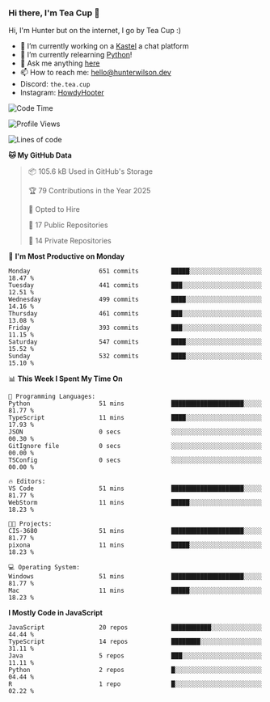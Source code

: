### Hi there, I'm Tea Cup 👋 

Hi, I'm Hunter but on the internet, I go by Tea Cup :)

- 🔭 I’m currently working on a [Kastel](https://github.com/KastelApp) a chat platform
- 🌱 I’m currently relearning [Python](https://github.com/TheTeaCup/CIS-3680)!
- 💬 Ask me anything [here](https://github.com/TheTeaCup/TheTeaCup/issues)
- 📫 How to reach me: [hello@hunterwilson.dev](mailto:hello@hunterwilson.dev)
- Discord: `the.tea.cup`
- Instagram: [HowdyHooter](https://instagram.com/HowdyHooter)

<!--START_SECTION:waka-->
![Code Time](http://img.shields.io/badge/Code%20Time-602%20hrs%2037%20mins-blue)

![Profile Views](http://img.shields.io/badge/Profile%20Views-7-blue)

![Lines of code](https://img.shields.io/badge/From%20Hello%20World%20I%27ve%20Written-1.4%20million%20lines%20of%20code-blue)

**🐱 My GitHub Data** 

> 📦 105.6 kB Used in GitHub's Storage 
 > 
> 🏆 79 Contributions in the Year 2025
 > 
> 💼 Opted to Hire
 > 
> 📜 17 Public Repositories 
 > 
> 🔑 14 Private Repositories 
 > 
📅 **I'm Most Productive on Monday** 

```text
Monday                   651 commits         █████░░░░░░░░░░░░░░░░░░░░   18.47 % 
Tuesday                  441 commits         ███░░░░░░░░░░░░░░░░░░░░░░   12.51 % 
Wednesday                499 commits         ████░░░░░░░░░░░░░░░░░░░░░   14.16 % 
Thursday                 461 commits         ███░░░░░░░░░░░░░░░░░░░░░░   13.08 % 
Friday                   393 commits         ███░░░░░░░░░░░░░░░░░░░░░░   11.15 % 
Saturday                 547 commits         ████░░░░░░░░░░░░░░░░░░░░░   15.52 % 
Sunday                   532 commits         ████░░░░░░░░░░░░░░░░░░░░░   15.10 % 
```


📊 **This Week I Spent My Time On** 

```text
💬 Programming Languages: 
Python                   51 mins             ████████████████████░░░░░   81.77 % 
TypeScript               11 mins             ████░░░░░░░░░░░░░░░░░░░░░   17.93 % 
JSON                     0 secs              ░░░░░░░░░░░░░░░░░░░░░░░░░   00.30 % 
GitIgnore file           0 secs              ░░░░░░░░░░░░░░░░░░░░░░░░░   00.00 % 
TSConfig                 0 secs              ░░░░░░░░░░░░░░░░░░░░░░░░░   00.00 % 

🔥 Editors: 
VS Code                  51 mins             ████████████████████░░░░░   81.77 % 
WebStorm                 11 mins             █████░░░░░░░░░░░░░░░░░░░░   18.23 % 

🐱‍💻 Projects: 
CIS-3680                 51 mins             ████████████████████░░░░░   81.77 % 
pixona                   11 mins             █████░░░░░░░░░░░░░░░░░░░░   18.23 % 

💻 Operating System: 
Windows                  51 mins             ████████████████████░░░░░   81.77 % 
Mac                      11 mins             █████░░░░░░░░░░░░░░░░░░░░   18.23 % 
```

**I Mostly Code in JavaScript** 

```text
JavaScript               20 repos            ███████████░░░░░░░░░░░░░░   44.44 % 
TypeScript               14 repos            ████████░░░░░░░░░░░░░░░░░   31.11 % 
Java                     5 repos             ███░░░░░░░░░░░░░░░░░░░░░░   11.11 % 
Python                   2 repos             █░░░░░░░░░░░░░░░░░░░░░░░░   04.44 % 
R                        1 repo              █░░░░░░░░░░░░░░░░░░░░░░░░   02.22 % 
```




<!--END_SECTION:waka-->
